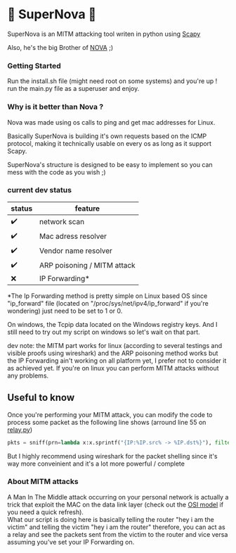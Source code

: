 
# 🌌 SuperNova 🌌  

SuperNova is an MITM attacking tool writen in python using [Scapy](https://scapy.net/)

Also, he's the big Brother of [NOVA](https://github.com/b3rt1ng/NOVA) ;)

### Getting Started  

Run the install.sh file (might need root on some systems) and you're up !  
run the main.py file as a superuser and enjoy.  

### Why is it better than Nova ?

Nova was made using os calls to ping and get mac addresses for Linux.

Basically SuperNova is building it's own requests based on the ICMP protocol, making it technically usable on every os as long as it support Scapy.

SuperNova's structure is designed to be easy to implement so you can mess with the code as you wish ;)

  
  

### current dev status

| status | feature |
| --- | --- |
| ✔️ | network scan |
| ✔️ | Mac adress resolver |
| ✔️ | Vendor name resolver |
| ✔️ | ARP poisoning / MITM attack |
| ❌ | IP Forwarding* |


*The Ip Forwarding method is pretty simple on Linux based OS since "ip_forward" file (located on "/proc/sys/net/ipv4/ip_forward" if you're wondering) just need to be set to 1 or 0.

On windows, the Tcpip data located on the Windows registry keys. And I still need to try out my script on windows so let's wait on that part.

  
dev note: the MITM part works for linux (according to several testings and visible proofs using wireshark) and the ARP poisoning method works but the IP Forwarding ain't working on all platform yet, I prefer not to consider it as achieved yet. If you're on linux you can perform MITM attacks without any problems.  

## Useful to know  

Once you're performing your MITM attack, you can modify the code to process some packet as the following line shows (arround line 55 on [relay.py](https://github.com/b3rt1ng/SuperNova/edit/main/relay.py))
``` python
pkts = sniff(prn=lambda x:x.sprintf("{IP:%IP.src% -> %IP.dst%}"), filter=f"ip host {self.victim_ip} and not arp")
```
But I highly recommend using wireshark for the packet shelling since it's way more conveinient and it's a lot more powerful / complete

### About MITM attacks  
A Man In The Middle attack occurring on your personal network is actually a trick that exploit the MAC on the data link layer (check out the [OSI model](https://en.wikipedia.org/wiki/OSI_model) if you need a quick refresh).  
What our script is doing here is basically telling the router "hey i am the victim" and telling the victim "hey i am the router" therefore, you can act as a relay and see the packets sent from the victim to the router and vice versa assuming you've set your IP Forwarding on.
